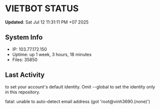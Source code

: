 # VIETBOT STATUS
**Updated**: Sat Jul 12 11:31:11 PM +07 2025

## System Info
- IP: 103.77.172.150
- Uptime: up 1 week, 3 hours, 18 minutes
- Files: 35850

## Last Activity

to set your account's default identity.
Omit --global to set the identity only in this repository.

fatal: unable to auto-detect email address (got 'root@vinh3690.(none)')
